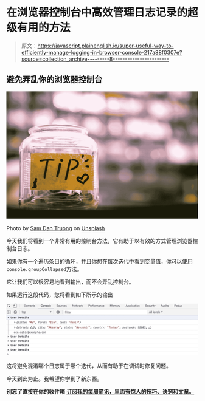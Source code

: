# 在浏览器控制台中高效管理日志记录的超级有用的方法

> 原文：<https://javascript.plainenglish.io/super-useful-way-to-efficiently-manage-logging-in-browser-console-217a88f0307e?source=collection_archive---------8----------------------->

## 避免弄乱你的浏览器控制台

![](img/c5ff9a616fa154e1b45e016dc499205c.png)

Photo by [Sam Dan Truong](https://unsplash.com/@sam_truong?utm_source=medium&utm_medium=referral) on [Unsplash](https://unsplash.com?utm_source=medium&utm_medium=referral)

今天我们将看到一个非常有用的控制台方法，它有助于以有效的方式管理浏览器控制台日志。

如果你有一个遍历条目的循环，并且你想在每次迭代中看到变量值，你可以使用`console.groupCollapsed`方法。

它让我们可以很容易地看到输出，而不会弄乱控制台。

如果运行这段代码，您将看到如下所示的输出

![](img/d9a2e4daa55f1749b320c5e7d0ce11c3.png)

这将避免混淆哪个日志属于哪个迭代，从而有助于在调试时修复问题。

今天到此为止。我希望你学到了新东西。

**别忘了直接在你的收件箱** [**订阅我的每周简讯，里面有惊人的技巧、诀窍和文章。**](https://yogeshchavan.dev/)